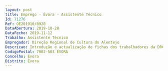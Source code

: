 ```yaml
--- 
layout: post
title: Emprego - Évora - Assistente Técnico
Id: 71276
Ref: OE201910/0920
DataAbertura: 2019-10-28
DataFecho: 2019-11-12
Trabalho: Assistente Técnico
Empregador: Direção Regional de Cultura do Alentejo
Descricao: Introdução e actualização de fichas dos trabalhadores da DRCALEN no SRH  processamento de vencimentos no SRH  declaração mensal de rendimentos entregue no portal das finanças colaboração no modelo 10  envio de notas de abonos e descontos mensais  elaboração, conferência e entrega das declarações de IRS aos funcionários  resposta no portal das finanças às penhoras efectuadas aos funcionários do serviço  apuramento de dados para o balanço social  SIOE  envio de actos para publicação no Diário da República  elaboraçao de ofícios, informações e mapas relaccionados com os vencimentos  inscrição e re inscrição dos funcionários na segurança social  encaminhamento das reclamações efectuadas no  Livro de Reclamações , para a DGAEP e para o Gabinete da Tutela  SIADAP (elaboração do processo para a Comissão Paritária, elaboração do mapa anual com avaliações individuais).Pretende se que com conhecimento também em  Contabilidade GERFIP (PIDAC  funcionamento)  auxilio na elaboração da conta de gerência  controlo e pagamento das receitas no SGR  pagamento de DUC's  controlo das contas bancárias pertencentes à DRCALEN  mapas de despesa e projeção para a entidade coordenadora e no portal DGO  controlo de PLC's  classificar documentos de receita e de despesa.
CodigoPostal: 7002-503 ÉVORA
Concelho: Évora
Distrito: Évora
--- 
```

